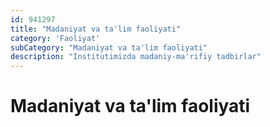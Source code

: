 ```yaml
---
id: 941297
title: "Madaniyat va ta'lim faoliyati"
category: 'Faoliyat'
subCategory: "Madaniyat va ta'lim faoliyati"
description: "Institutimizda madaniy-ma'rifiy tadbirlar"
---
```


# Madaniyat va ta'lim faoliyati
